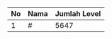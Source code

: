 | No | Nama            | Jumlah Level |
|----|-----------------|--------------|
| 1  | #    |    5647        |
